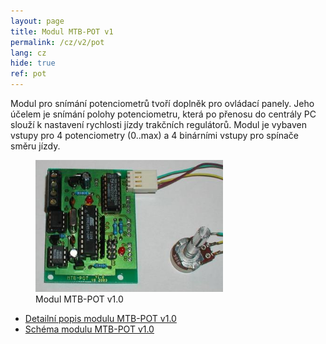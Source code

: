 ```yaml
---
layout: page
title: Modul MTB-POT v1
permalink: /cz/v2/pot
lang: cz
hide: true
ref: pot
---
```


Modul pro snímání potenciometrů tvoří doplněk pro ovládací panely. Jeho účelem
je snímání polohy potenciometru, která po přenosu do centrály PC slouží
k nastavení rychlosti jízdy trakčních regulátorů. Modul je vybaven vstupy pro 4
potenciometry (0..max) a 4 binárními vstupy pro spínače směru jízdy.

<figure>
<img src="/assets/img/mtb-pot10.jpg" alt="Modul MTB-POT v1.0" style="max-width: 300px" />
<figcaption>Modul MTB-POT v1.0</figcaption>
</figure>

 * [Detailní popis modulu MTB-POT v1.0](/assets/pdf/mtb-pot10.pdf)
 * [Schéma modulu MTB-POT v1.0](/assets/pdf/mtb-pot10-sch.pdf)
